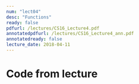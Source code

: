 ```yaml
---
num: "lect04"
desc: "Functions"
ready: false
pdfurl: /lectures/CS16_Lecture4.pdf
annotatedpdfurl: /lectures/CS16_Lecture4_ann.pdf
annotatedready: false
lecture_date: 2018-04-11
---
```


# Code from lecture


